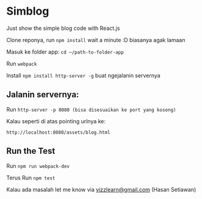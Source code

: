 # Simblog
Just show the simple blog code with React.js

Clone reponya, run `npm install` wait a minute :D biasanya agak lamaan

Masuk ke folder app: `cd ~/path-to-folder-app`

Run `webpack`

Install `npm install http-server -g` buat ngejalanin servernya

## Jalanin servernya:

Run `http-server -p 8080 (bisa disesuaikan ke port yang kosong)`

Kalau seperti di atas pointing urlnya ke:

`http://localhost:8080/assets/blog.html`

## Run the Test

Run `npm run webpack-dev`

Terus Run `npm test` 

Kalau ada masalah let me know via vizzlearn@gmail.com (Hasan Setiawan)
